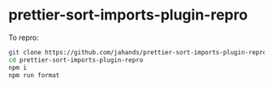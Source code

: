 # prettier-sort-imports-plugin-repro

To repro:

```sh
git clone https://github.com/jahands/prettier-sort-imports-plugin-repro.git
cd prettier-sort-imports-plugin-repro
npm i
npm run format
```
